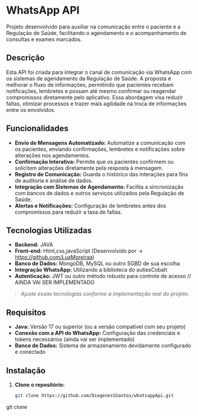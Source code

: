 # WhatsApp API

Projeto desenvolvido para auxiliar na comunicação entre o paciente e a Regulação de Saúde, facilitando o agendamento e o acompanhamento de consultas e exames marcados.

## Descrição

Esta API foi criada para integrar o canal de comunicação via WhatsApp com os sistemas de agendamento da Regulação de Saúde. A proposta é melhorar o fluxo de informações, permitindo que pacientes recebam notificações, lembretes e possam até mesmo confirmar ou reagendar compromissos diretamente pelo aplicativo. Essa abordagem visa reduzir faltas, otimizar processos e trazer mais agilidade na troca de informações entre os envolvidos.

## Funcionalidades

- **Envio de Mensagens Automatizado:** Automatize a comunicação com os pacientes, enviando confirmações, lembretes e notificações sobre alterações nos agendamentos.
- **Confirmação Interativa:** Permite que os pacientes confirmem ou solicitem alterações diretamente pela resposta à mensagem.
- **Registro de Comunicação:** Guarda o histórico das interações para fins de auditoria e análise de dados.
- **Integração com Sistemas de Agendamento:** Facilita a sincronização com bancos de dados e outros serviços utilizados pela Regulação de Saúde.
- **Alertas e Notificações:** Configuração de lembretes antes dos compromissos para reduzir a taxa de faltas.

## Tecnologias Utilizadas

- **Backend:** JAVA
- **Front-end:** Html,css,javaScript (Desenvolvido por -> https://github.com/LuaMoreiraa)
- **Banco de Dados:** MongoDB, MySQL ou outro SGBD de sua escolha
- **Integração WhatsApp:** Utilizando a biblioteca do autiesCobalt
- **Autenticação:** JWT ou outro método robusto para controle de acesso // AINDA VAI SER IMPLEMENTADO

> *Ajuste essas tecnologias conforme a implementação real do projeto.*

## Requisitos

- **Java:** Versão 17 ou superior (ou a versão compatível com seu projeto)
- **Conexão com a API do WhatsApp:** Configuração das credenciais e tokens necessários (ainda vai ser implementado)
- **Banco de Dados:** Sistema de armazenamento devidamente configurado e conectado

## Instalação

1. **Clone o repositório:**

   ```bash
   git clone https://github.com/DiogenesSSantos/whatsappApi.git

  git clone 
